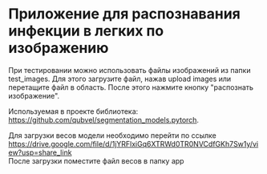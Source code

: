 # Приложение для распознавания инфекции в легких по изображению

При тестировании можно использовать файлы изображений из папки test_images. Для этого загрузите файл, нажав upload images или перетащите файл в область. После этого нажмите кнопку "распознать изображение".

Используемая в проекте библиотека:  
https://github.com/qubvel/segmentation_models.pytorch.

Для загрузки весов модели необходимо перейти по ссылке  
https://drive.google.com/file/d/1jYRFlxiGq6XTRWd0TR0NVCdfGKh7Sw1y/view?usp=share_link  
После загрузки поместите файл весов в папку app

